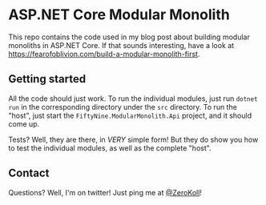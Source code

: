 # ASP.NET Core Modular Monolith

This repo contains the code used in my blog post about building modular monoliths in ASP.NET Core. If that sounds interesting, have a look at https://fearofoblivion.com/build-a-modular-monolith-first.

## Getting started

All the code should just work. To run the individual modules, just run `dotnet run` in the corresponding directory under the `src` directory. To run the "host", just start the `FiftyNine.ModularMonolith.Api` project, and it should come up.

Tests? Well, they are there, in _VERY_ simple form! But they do show you how to test the individual modules, as well as the complete "host".

## Contact

Questions? Well, I'm on twitter! Just ping me at [@ZeroKoll](https://twitter.com/zerokoll)!